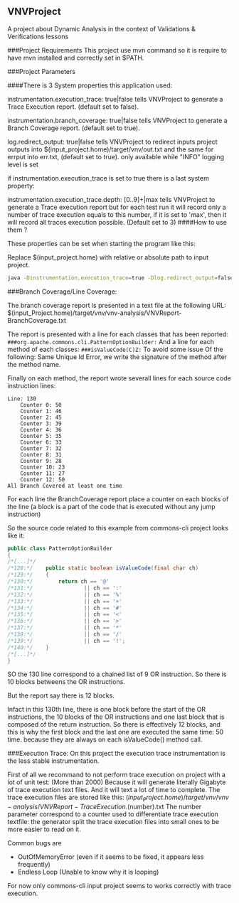 VNVProject
--

A project about Dynamic Analysis in the context of Validations & Verifications lessons

###Project Requirements
This project use mvn command so it is require to have mvn installed and correctly set in $PATH.

###Project Parameters


####There is 3 System properties this application used:

instrumentation.execution_trace: true|false tells VNVProject to generate a Trace Execution report. (default set to false).

instrumentation.branch_coverage: true|false tells VNVProject to generate a Branch Coverage report. (default set to true).

log.redirect_output: true|false tells VNVProject to redirect inputs project outputs into $(input_project.home)/target/vnv/out.txt and the same for errput into err.txt, (default set to true). only available while "INFO" logging level is set

if instrumentation.execution_trace is set to true there is a last system property:

instrumentation.execution_trace.depth: [0..9]+|max tells VNVProject to generate a Trace execution report 
but for each test run it will record only a number of trace execution equals to this number, 
if it is set to 'max', then it will record all traces execution possible. (Default set to 3)
####How to use them ?

These properties can be set when starting the program like this:

Replace $(input_project.home) with relative or absolute path to input project.
```sh
java -Dinstrumentation.execution_trace=true -Dlog.redirect_output=false -jar vnvproject.jar $(input_Project.home)
```

###Branch Coverage/Line Coverage:

The branch coverage report is presented in a text file at the following URL: 
$(input_Project.home)/target/vnv/vnv-analysis/VNVReport-BranchCoverage.txt

The report is presented with a line for each classes that has been reported:
    ``` ###org.apache.commons.cli.PatternOptionBuilder: ```
And a line for each method of each classes:
    ``` ###isValueCode(C)Z: ```
To avoid some issue Of the following: Same Unique Id Error, we write the signature of the method after the method name.

Finally on each method, the report wrote severall lines for each source code instruction lines:
```
Line: 130
	Counter 0: 50
	Counter 1: 46
	Counter 2: 45
	Counter 3: 39
	Counter 4: 36
	Counter 5: 35
	Counter 6: 33
	Counter 7: 32
	Counter 8: 31
	Counter 9: 28
	Counter 10: 23
	Counter 11: 27
	Counter 12: 50
All Branch Covered at least one time
```
For each line the BranchCoverage report place a counter on each blocks of the line (a block is a part of the code that is executed without any jump instruction)

So the source code related to this example from commons-cli project looks like it:
```java
public class PatternOptionBuilder
{
/*[...]*/    
/*128:*/    public static boolean isValueCode(final char ch)
/*129:*/    {
/*130:*/        return ch == '@'
/*131:*/                || ch == ':'
/*132:*/                || ch == '%'
/*133:*/                || ch == '+'
/*134:*/                || ch == '#'
/*135:*/                || ch == '<'
/*136:*/                || ch == '>'
/*137:*/                || ch == '*'
/*138:*/                || ch == '/'
/*139:*/                || ch == '!';
/*140:*/    }
/*[...]*/
}
```

SO the 130 line correspond to a chained list of 9 OR instruction. So there is 10 blocks betweens the OR instructions. 

But the report say there is 12 blocks.

Infact in this 130th line, there is one block before the start of the OR instructions, the 10 blocks of the OR instructions and one last block that is composed of the return instruction.
So there is effectively 12 blocks, and this is why the first block and the last one are executed the same time: 50 time. because they are always on each isValueCode() method call.

###Execution Trace:
On this project the execution trace instrumentation is the less stable instrumentation.

First of all we recommand to not perform trace execution on project with a lot of unit test: (More than 2000)
Because it will generate literally Gigabyte of trace execution text files. And it will text a lot of time to complete.
The trace execution files are stored like this: $(input_Project.home)/target/vnv/vnv-analysis/VNVReport-TraceExecution.$(number).txt
The number parameter correspond to a counter used to differentiate trace execution textfile: the generator split the trace execution files into small ones to be more easier to read on it.

Common bugs are 
- OutOfMemoryError (even if it seems to be fixed, it appears less frequently)
- Endless Loop (Unable to know why it is looping)

For now only commons-cli input project seems to works correctly with trace execution.